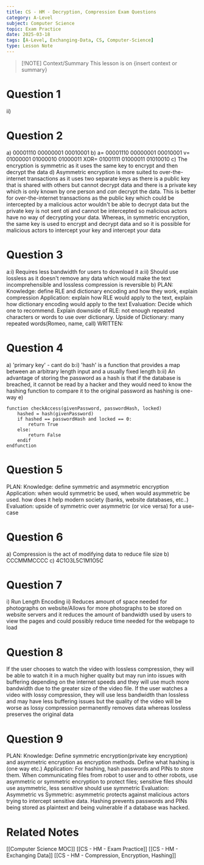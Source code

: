 ```yaml
---
title: CS - HM - Decryption, Compression Exam Questions
category: A-Level
subject: Computer Science
topic: Exam Practice
date: 2025-03-18
tags: [A-Level, Exchanging-Data, CS, Computer-Science]
type: Lesson Note
---
```


> [!NOTE] Context/Summary
> This lesson is on {insert context or summary}

# Question 1
ii) 
# Question 2
a) 00001110 00000001 00010001
b) a= 00001110 00000001 00010001
     v= 01000001 01000010 01000011
     XOR= 01001111 01000011 01010010
c) The encryption is symmetric as it uses the same key to encrypt and then decrypt the data
d) Asymmetric encryption is more suited to over-the-internet transactions as it uses two separate keys as there is a public key that is shared with others but cannot decrypt data and there is a private key which is only known by one person and *can* decrypt the data. This is better for over-the-internet transactions as the public key which could be intercepted by a malicious actor wouldn't be able to decrypt data but the private key is not sent oti and cannot be intercepted so malicious actors have no way of decrypting your data. Whereas, in symmetric encryption, the same key is used to encrypt and decrypt data and so it is possible for malicious actors to intercept your key and intercept your data
# Question 3
a:i) Requires less bandwidth for users to download it 
a:ii) Should use lossless as it doesn't remove any data which would make the text incomprehensible and lossless compression is reversible
b) PLAN:
	Knowledge: define RLE and dictionary encoding and how they work, explain compression
	Application: explain how RLE would apply to the text, explain how dictionary encoding would apply to the text
	Evaluation: Decide which one to recommend. Explain downside of RLE: not enough repeated characters or words to use over dictionary. Upside of Dictionary: many repeated words(Romeo, name, call)
	WRITTEN:

# Question 4
a) 'primary key' - cant do
b:i) 'hash' is a function that provides a map between an arbitrary length input and a usually fixed length 
b:ii) An advantage of storing the password as a hash is that if the database is breached, it cannot be read by a hacker and they would need to know the hashing function to compare it to the original password as hashing is one-way
e)
```
function checkAccess(givenPassword, passwordHash, locked)
	hashed = hash(givenPassword)
	if hashed == passwordHash and locked == 0:
		return True
	else: 
		return False
	endif
endfunction
```

# Question 5
PLAN: 
	Knowledge: define symmetric and asymmetric encryption
	Application: when would symmetric be used, when would asymmetric be used. how does it help modern society (banks, website databases, etc..)
	Evaluation: upside of symmetric over asymmetric (or vice versa) for a use-case

# Question 6
a) Compression is the act of modifying data to reduce file size
b) CCCMMMCCCC
c) 4C1O3L5C1M1O5C

# Question 7
i) Run Length Encoding
ii) Reduces amount of space needed for photographs on website/Allows for more photographs to be stored on website servers and it reduces the amount of bandwidth used by users to view the pages and could possibly reduce time needed for the webpage to load

# Question 8
 If the user chooses to watch the video with lossless compression, they will be able to watch it in a much higher quality but may run into issues with buffering depending on the internet speeds and they will use much more bandwidth due to the greater size of the video file. If the user watches a video with lossy compression, they will use less bandwidth than lossless and may have less buffering issues but the quality of the video will be worse as lossy compression permanently removes data whereas lossless preserves the original data
# Question 9
PLAN: 
	Knowledge: Define symmetric encryption(private key encryption) and asymmetric encryption as encryption methods. Define what hashing is (one way etc.)
	Application: For hashing, hash passwords and PINs to store them. When communicating files from robot to user and to other robots, use asymmetric or symmetric encryption to protect files; sensitive files should use asymmetric, less sensitive should use symmetric
	Evaluation: Asymmetric vs Symmetric: asymmetric protects against malicious actors trying to intercept sensitive data. Hashing prevents passwords and PINs being stored as plaintext and being vulnerable if a database was hacked.
# Related Notes
[[Computer Science MOC]]
[[CS - HM - Exam Practice]]
[[CS - HM - Exchanging Data]]
[[CS - HM - Compression, Encryption, Hashing]]